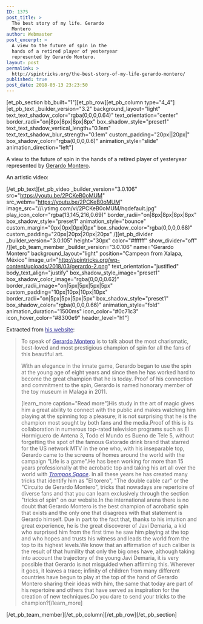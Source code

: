 ```yaml
---
ID: 1375
post_title: >
  The best story of my life. Gerardo
  Montero
author: Webmaster
post_excerpt: >
  A view to the future of spin in the
  hands of a retired player of yesteryear
  represented by Gerardo Montero.
layout: post
permalink: >
  http://spintricks.org/the-best-story-of-my-life-gerardo-montero/
published: true
post_date: 2018-03-13 23:23:50
---
```

[et_pb_section bb_built="1"][et_pb_row][et_pb_column type="4_4"][et_pb_text _builder_version="3.2" background_layout="light" text_text_shadow_color="rgba(0,0,0,0.64)" text_orientation="center" border_radii="on|8px|8px|8px|8px" box_shadow_style="preset1" text_text_shadow_vertical_length="0.1em" text_text_shadow_blur_strength="0.1em" custom_padding="20px||20px|" box_shadow_color="rgba(0,0,0,0.6)" animation_style="slide" animation_direction="left"]

<span id="result_box" class="" lang="en"><span class="">A view to the future of spin in the hands of a retired player of yesteryear represented by <a href="/category/spinners/g.montero">Gerardo Montero</a>.</span></span>

An artistic video:

[/et_pb_text][et_pb_video _builder_version="3.0.106" src="https://youtu.be/2PCKeB0oMUM" src_webm="https://youtu.be/2PCKeB0oMUM" image_src="//i.ytimg.com/vi/2PCKeB0oMUM/hqdefault.jpg" play_icon_color="rgba(13,145,216,0.69)" border_radii="on|8px|8px|8px|8px" box_shadow_style="preset1" animation_style="bounce" custom_margin="0px|0px|0px|0px" box_shadow_color="rgba(0,0,0,0.68)" custom_padding="20px|20px|20px|20px" /][et_pb_divider _builder_version="3.0.105" height="30px" color="#ffffff" show_divider="off" /][et_pb_team_member _builder_version="3.0.106" name="Gerardo Montero" background_layout="light" position="Campeon from Xalapa, México" image_url="http://spintricks.org/wp-content/uploads/2018/03/gerardo-2.png" text_orientation="justified" body_text_align="justify" box_shadow_style_image="preset1" box_shadow_color_image="rgba(0,0,0,0.62)" border_radii_image="on|5px|5px|5px|5px" custom_padding="10px|10px|10px|10px" border_radii="on|5px|5px|5px|5px" box_shadow_style="preset1" box_shadow_color="rgba(0,0,0,0.66)" animation_style="fold" animation_duration="1500ms" icon_color="#0c71c3" icon_hover_color="#8300e9" header_level="h1"]

Extracted from <span style="color: #333399;"><a style="color: #333399;" href="http://gerardomontero.com">his website</a></span>:
<blockquote>
<div id="gt-res-content">
<div id="gt-res-dir-ctr" class="trans-verified-button-small" dir="ltr">

<span id="result_box" class="" lang="en"><span title="Hablar de Gerardo Montero es hablar del campeón de trompo más carismático, querido y de mayor prestigio para todos los aficionados de este bonito arte. ">To speak of <span style="color: #333399;"><a style="color: #333399;" href="mailto://contacto@gerardomontero.com">Gerardo Montero</a></span> is to talk about the most charismatic, best-loved and most prestigious champion of spin for all the fans of this beautiful art.</span></span>

<span title="Con una elegancia en el juego innata, Gerardo empezó a utilizar el trompo a la temprana edad de ocho años y desde entonces se ha empleado a fondo para convertirse en el gran campeón que hoy en día es.">With an elegance in the innate game, Gerardo began to use the spin at the young age of eight years and since then he has worked hard to become the great champion that he is today. </span><span title="Prueba de su vinculación y compromiso con el trompo, Gerardo es nombrado miembro de honor del museo de juguete de Málaga en el año 2011. ">Proof of his connection and commitment to the spin, Gerardo is named honorary member of the toy museum in Malaga in 2011.
</span>

</div>
<div dir="ltr"></div>
<div dir="ltr">[learn_more caption="Read more"]His study in the art of magic gives him a great ability to connect with the public and makes watching him playing at the spinning top a pleasure; it is not surprising that he is the champion most sought by both fans and the media.Proof of this is its collaboration in numerous top-rated television programs such as El Hormiguero de Antena 3, Todo el Mundo es Bueno de Tele 5, without forgetting the spot of the famous Gatorade drink brand that starred for the US network MTV in the one who, with his inseparable top, Gerardo came to the screens of homes around the world with the campaign "Life is a game".He has been working for more than 15 years professionally at the acrobatic top and taking his art all over the world with <span style="color: #333399;"><em><a style="color: #333399;" href="/?post_type=project&amp;p=1067">Trompos Space</a></em></span>. In all these years he has created many tricks that identify him as "El torero", "The double cable car" or the "Circuito de Gerardo Montero", tricks that nowadays are repertoire of diverse fans and that you can learn exclusively through the section "tricks of spin" on our website.In the international arena there is no doubt that Gerardo Montero is the best champion of acrobatic spin that exists and the only one that disagrees with that statement is Gerardo himself. Due in part to the fact that, thanks to his intuition and great experience, he is the great discoverer of Javi Demaria, a kid who surprised him from the first time he saw him playing at the top and who hopes and trusts his witness and leads the world from the top to its highest levels.We know that an affirmation of such caliber is the result of that humility that only the big ones have, although taking into account the trajectory of the young Javi Demaria, it is very possible that Gerardo is not misguided when affirming this. Wherever it goes, it leaves a trace; infinity of children from many different countries have begun to play at the top of the hand of Gerardo Montero sharing their ideas with him, the same that today are part of his repertoire and others that have served as inspiration for the creation of new techniques.Do you dare to send your tricks to the champion?[/learn_more]</div>
</div></blockquote>
[/et_pb_team_member][/et_pb_column][/et_pb_row][/et_pb_section]